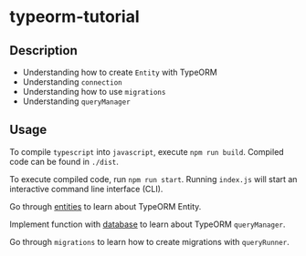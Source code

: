 # typeorm-tutorial


## Description

* Understanding how to create `Entity` with  TypeORM
* Understanding `connection`
* Understanding how to use `migrations`
* Understanding `queryManager`

## Usage

To compile `typescript` into `javascript`, execute `npm run build`. Compiled code can be found in `./dist`.

To execute compiled code, run `npm run start`. Running `index.js` will start an interactive command line interface (CLI).

Go through [entities](src/entities) to learn about TypeORM Entity.

Implement function with [database](src/database) to learn about TypeORM `queryManager`.

Go through `migrations` to learn how to create migrations with `queryRunner`.
